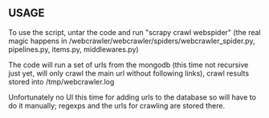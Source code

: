 USAGE
-----

To use the script, untar the code and run "scrapy crawl webspider" (the real magic happens in /webcrawler/webcrawler/spiders/webcrawler_spider.py, pipelines.py, items.py, middlewares.py)

The code will run a set of urls from the mongodb (this time not recursive just yet, will only crawl the main url without following links),
crawl results stored into /tmp/webcrawler.log

Unfortunately no UI this time for adding urls to the database so will have to do it manually; regexps and the urls for crawling are stored there.

